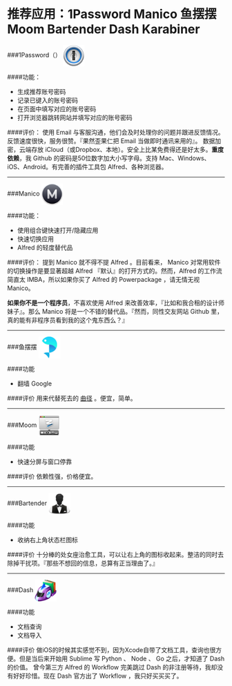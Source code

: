 # 推荐应用：1Password Manico 鱼摆摆 Moom Bartender Dash Karabiner


###1Password（）
<img src="../img/1password.png" width = "50" height = "50" alt="1P" align=center />

####功能：
* 生成推荐账号密码
* 记录已键入的账号密码
* 在页面中填写对应的账号密码
* 打开浏览器跳转网站并填写对应的账号密码

####评价：
使用 Email 与客服沟通，他们会及时处理你的问题并跟进反馈情况。反馈速度很快，服务很赞。『果然歪果仁把 Email 当做即时通讯来用的』。
数据加密，云端存放
iCloud（或Dropbox、本地）。安全上比某免费得还是好太多。**重度依赖**，我 Github 的密码是50位数字加大小写字母。支持 Mac、Windows、iOS、Android。有完善的插件工具包 Alfred、各种浏览器。

---
###Manico 
<img src="../img/manico.png" width = "50" height = "50" alt="Manico" align=center />

####功能：
* 使用组合键快速打开/隐藏应用
* 快速切换应用
* Alfred 的轻度替代品

####评价：
提到 Manico 就不得不提 Alfred 。目前看来， Manico 对常用软件的切换操作是要显著超越 Alfred 『默认』的打开方式的。然而，Alfred 的工作流简直太 IMBA，所以如果你买了 Alfred 的 Powerpackage ，请无情无视 Manico。

**如果你不是一个程序员**，不喜欢使用 Alfred 来改善效率，『比如和我合租的设计师妹子』。那么 Manico 将是一个不错的替代品。『然而，同性交友网站 Github 里，真的能有非程序员看到我的这个鬼东西么？』

---
###鱼摆摆
<img src="../img/ybb.jpeg" width = "50" height = "50" alt="ybb" align=center />

####功能
* 翻墙 Google

####评价
用来代替死去的 [曲径](http://getqujing.com) 。便宜，简单。

---
###Moom 
<img src="../img/moom.png" width = "50" height = "50" alt="Moom" align=center />

####功能
* 快速分屏与窗口停靠

####评价
依赖性强，价格便宜。

---
###Bartender 
<img src="../img/bartender.png" width = "50" height = "50" alt="Bartender" align=center />

####功能
* 收纳右上角状态栏图标

####评价
十分棒的处女座治愈工具，可以让右上角的图标收起来。整洁的同时去除掉干扰项。『那些不想回的信息，总算有正当理由了。』

---
###Dash 
<img src="../img/dash.png" width = "50" height = "50" alt="Dash" align=center />

####功能
* 文档查询
* 文档导入

####评价
做iOS的时候其实感觉不到，因为Xcode自带了文档工具，查询也很方便。但是当后来开始用 Sublime 写 Python 、 Node 、 Go 之后，才知道了 Dash 的价值。
曾今第三方 Alfred 的 Workflow 完美跳过 Dash 的非注册等待，我却没有好好珍惜。现在 Dash 官方出了 Workflow ，我只好买买买了。
